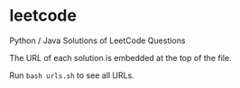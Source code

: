 # leetcode

Python / Java Solutions of LeetCode Questions

The URL of each solution is embedded at the top of the file.

Run `bash urls.sh` to see all URLs.
